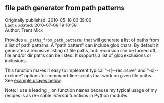 ## file path generator from path patterns  
Originally published: 2010-05-18 03:39:00  
Last updated: 2010-07-09 19:10:59  
Author: Trent Mick  
  
Provides a `_paths_from_path_patterns` that will generate a list of paths from a list of path patterns. A "path pattern" can include glob chars. By default it generates a recursive listing of file paths, but: recursion can be turned off, file and/or dir paths can be listed. It supports a list of glob exclusions or inclusions.

This function makes it easy to implement typical "-r|--recursive" and "-x|--exclude" options for command-line scripts that work on given file paths. See [example usages below](#block-1).

Note: I use a leading `_` on function names because my typical usage of my recipes is as re-usable *internal* functions in Python modules.

